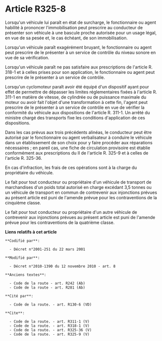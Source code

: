 # Article R325-8

Lorsqu'un véhicule lui paraît en état de surcharge, le fonctionnaire ou agent habilité à prononcer l'immobilisation peut
prescrire au conducteur de présenter son véhicule à une bascule proche autorisée pour un usage légal, en vue de sa pesée et,
le cas échéant, de son immobilisation. 

Lorsqu'un véhicule paraît exagérément bruyant, le fonctionnaire ou agent peut prescrire de le présenter à un service de
contrôle du niveau sonore en vue de sa vérification. 

Lorsqu'un véhicule paraît ne pas satisfaire aux prescriptions de l'article R. 318-1 et à celles prises pour son application,
le fonctionnaire ou agent peut prescrire de le présenter à un service de contrôle. 

Lorsqu'un cyclomoteur paraît avoir été équipé d'un dispositif ayant pour effet de permettre de dépasser les limites
réglementaires fixées à l'article R. 311-1 en matière de vitesse, de cylindrée ou de puissance maximale du moteur ou avoir
fait l'objet d'une transformation à cette fin, l'agent peut prescrire de le présenter à un service de contrôle en vue de
vérifier la conformité du véhicule aux dispositions de l'article R. 311-1. Un arrêté du ministre chargé des transports fixe
les conditions d'application de ces dispositions. 

Dans les cas prévus aux trois précédents alinéas, le conducteur peut être autorisé par le fonctionnaire ou agent
verbalisateur à conduire le véhicule dans un établissement de son choix pour y faire procéder aux réparations nécessaires ;
en pareil cas, une fiche de circulation provisoire est établie conformément aux prescriptions du II de l'article R. 325-9 et
à celles de l'article R. 325-36. 

En cas d'infraction, les frais de ces opérations sont à la charge du propriétaire du véhicule. 

Le fait pour tout conducteur ou propriétaire d'un véhicule de transport de marchandises d'un poids total autorisé en charge
excédant 3,5 tonnes ou un véhicule de transport en commun de contrevenir aux injonctions prévues au présent article est puni
de l'amende prévue pour les contraventions de la cinquième classe. 

Le fait pour tout conducteur ou propriétaire d'un autre véhicule de contrevenir aux injonctions prévues au présent article
est puni de l'amende prévue pour les contraventions de la quatrième classe.

**Liens relatifs à cet article**

	**Codifié par**:

	  - Décret n°2001-251 du 22 mars 2001

	**Modifié par**:

	  - Décret n°2010-1390 du 12 novembre 2010 - art. 8

	**Anciens textes**:

	  - Code de la route - art. R242 (Ab)
	  - Code de la route - art. R281 (Ab)

	**Cité par**:

	  - Code de la route. - art. R130-6 (VD)

	**Cite**:

	  - Code de la route. - art. R311-1 (V)
	  - Code de la route. - art. R318-1 (V)
	  - Code de la route. - art. R325-36 (V)
	  - Code de la route. - art. R325-9 (V)
